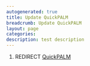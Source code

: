 ```yaml
---
autogenerated: true
title: Update QuickPALM
breadcrumb: Update QuickPALM
layout: page
categories: 
description: test description
---
```


1.  REDIRECT [QuickPALM](QuickPALM )
